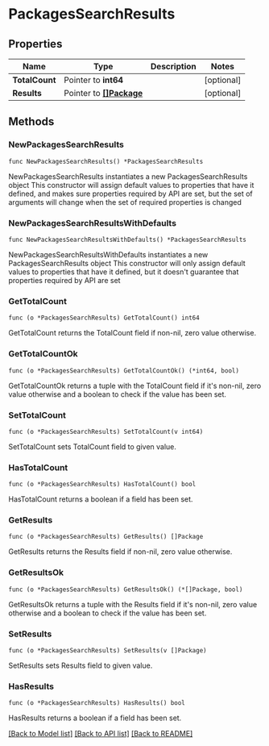 # PackagesSearchResults

## Properties

Name | Type | Description | Notes
------------ | ------------- | ------------- | -------------
**TotalCount** | Pointer to **int64** |  | [optional] 
**Results** | Pointer to [**[]Package**](Package.md) |  | [optional] 

## Methods

### NewPackagesSearchResults

`func NewPackagesSearchResults() *PackagesSearchResults`

NewPackagesSearchResults instantiates a new PackagesSearchResults object
This constructor will assign default values to properties that have it defined,
and makes sure properties required by API are set, but the set of arguments
will change when the set of required properties is changed

### NewPackagesSearchResultsWithDefaults

`func NewPackagesSearchResultsWithDefaults() *PackagesSearchResults`

NewPackagesSearchResultsWithDefaults instantiates a new PackagesSearchResults object
This constructor will only assign default values to properties that have it defined,
but it doesn't guarantee that properties required by API are set

### GetTotalCount

`func (o *PackagesSearchResults) GetTotalCount() int64`

GetTotalCount returns the TotalCount field if non-nil, zero value otherwise.

### GetTotalCountOk

`func (o *PackagesSearchResults) GetTotalCountOk() (*int64, bool)`

GetTotalCountOk returns a tuple with the TotalCount field if it's non-nil, zero value otherwise
and a boolean to check if the value has been set.

### SetTotalCount

`func (o *PackagesSearchResults) SetTotalCount(v int64)`

SetTotalCount sets TotalCount field to given value.

### HasTotalCount

`func (o *PackagesSearchResults) HasTotalCount() bool`

HasTotalCount returns a boolean if a field has been set.

### GetResults

`func (o *PackagesSearchResults) GetResults() []Package`

GetResults returns the Results field if non-nil, zero value otherwise.

### GetResultsOk

`func (o *PackagesSearchResults) GetResultsOk() (*[]Package, bool)`

GetResultsOk returns a tuple with the Results field if it's non-nil, zero value otherwise
and a boolean to check if the value has been set.

### SetResults

`func (o *PackagesSearchResults) SetResults(v []Package)`

SetResults sets Results field to given value.

### HasResults

`func (o *PackagesSearchResults) HasResults() bool`

HasResults returns a boolean if a field has been set.


[[Back to Model list]](../README.md#documentation-for-models) [[Back to API list]](../README.md#documentation-for-api-endpoints) [[Back to README]](../README.md)


